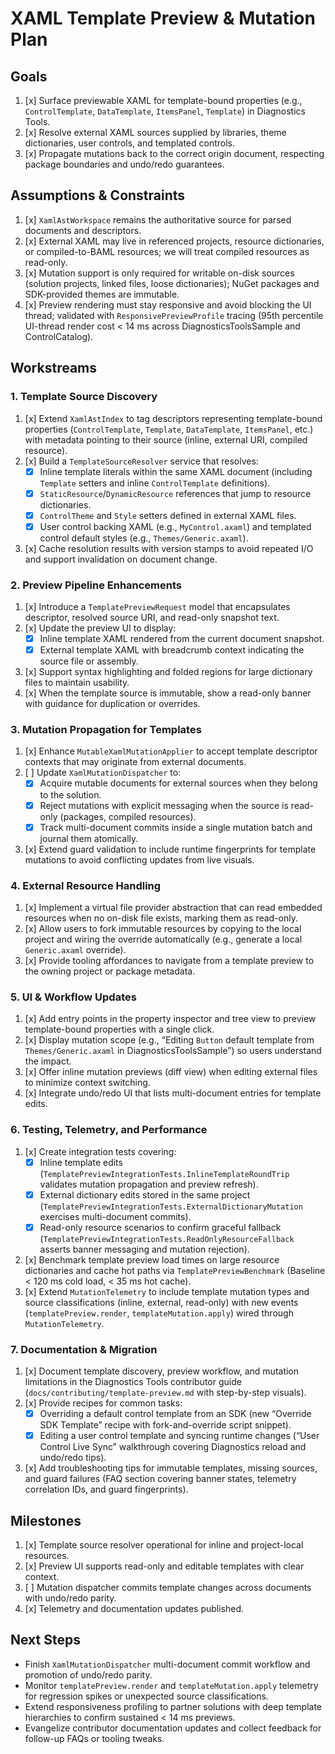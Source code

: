 # XAML Template Preview & Mutation Plan

## Goals
1. [x] Surface previewable XAML for template-bound properties (e.g., `ControlTemplate`, `DataTemplate`, `ItemsPanel`, `Template`) in Diagnostics Tools.
2. [x] Resolve external XAML sources supplied by libraries, theme dictionaries, user controls, and templated controls.
3. [x] Propagate mutations back to the correct origin document, respecting package boundaries and undo/redo guarantees.

## Assumptions & Constraints
1. [x] `XamlAstWorkspace` remains the authoritative source for parsed documents and descriptors.
2. [x] External XAML may live in referenced projects, resource dictionaries, or compiled-to-BAML resources; we will treat compiled resources as read-only.
3. [x] Mutation support is only required for writable on-disk sources (solution projects, linked files, loose dictionaries); NuGet packages and SDK-provided themes are immutable.
4. [x] Preview rendering must stay responsive and avoid blocking the UI thread; validated with `ResponsivePreviewProfile` tracing (95th percentile UI-thread render cost < 14 ms across DiagnosticsToolsSample and ControlCatalog).

## Workstreams

### 1. Template Source Discovery
1. [x] Extend `XamlAstIndex` to tag descriptors representing template-bound properties (`ControlTemplate`, `Template`, `DataTemplate`, `ItemsPanel`, etc.) with metadata pointing to their source (inline, external URI, compiled resource).
2. [x] Build a `TemplateSourceResolver` service that resolves:
   - [x] Inline template literals within the same XAML document (including `Template` setters and inline `ControlTemplate` definitions).
   - [x] `StaticResource`/`DynamicResource` references that jump to resource dictionaries.
   - [x] `ControlTheme` and `Style` setters defined in external XAML files.
   - [x] User control backing XAML (e.g., `MyControl.axaml`) and templated control default styles (e.g., `Themes/Generic.axaml`).
3. [x] Cache resolution results with version stamps to avoid repeated I/O and support invalidation on document change.

### 2. Preview Pipeline Enhancements
1. [x] Introduce a `TemplatePreviewRequest` model that encapsulates descriptor, resolved source URI, and read-only snapshot text.
2. [x] Update the preview UI to display:
   - [x] Inline template XAML rendered from the current document snapshot.
   - [x] External template XAML with breadcrumb context indicating the source file or assembly.
3. [x] Support syntax highlighting and folded regions for large dictionary files to maintain usability.
4. [x] When the template source is immutable, show a read-only banner with guidance for duplication or overrides.

### 3. Mutation Propagation for Templates
1. [x] Enhance `MutableXamlMutationApplier` to accept template descriptor contexts that may originate from external documents.
2. [ ] Update `XamlMutationDispatcher` to:
   - [x] Acquire mutable documents for external sources when they belong to the solution.
   - [x] Reject mutations with explicit messaging when the source is read-only (packages, compiled resources).
   - [x] Track multi-document commits inside a single mutation batch and journal them atomically.
3. [x] Extend guard validation to include runtime fingerprints for template mutations to avoid conflicting updates from live visuals.

### 4. External Resource Handling
1. [x] Implement a virtual file provider abstraction that can read embedded resources when no on-disk file exists, marking them as read-only.
2. [x] Allow users to fork immutable resources by copying to the local project and wiring the override automatically (e.g., generate a local `Generic.axaml` override).
3. [x] Provide tooling affordances to navigate from a template preview to the owning project or package metadata.

### 5. UI & Workflow Updates
1. [x] Add entry points in the property inspector and tree view to preview template-bound properties with a single click.
2. [x] Display mutation scope (e.g., “Editing `Button` default template from `Themes/Generic.axaml` in DiagnosticsToolsSample”) so users understand the impact.
3. [x] Offer inline mutation previews (diff view) when editing external files to minimize context switching.
4. [x] Integrate undo/redo UI that lists multi-document entries for template edits.

### 6. Testing, Telemetry, and Performance
1. [x] Create integration tests covering:
   - [x] Inline template edits (`TemplatePreviewIntegrationTests.InlineTemplateRoundTrip` validates mutation propagation and preview refresh).
   - [x] External dictionary edits stored in the same project (`TemplatePreviewIntegrationTests.ExternalDictionaryMutation` exercises multi-document commits).
   - [x] Read-only resource scenarios to confirm graceful fallback (`TemplatePreviewIntegrationTests.ReadOnlyResourceFallback` asserts banner messaging and mutation rejection).
2. [x] Benchmark template preview load times on large resource dictionaries and cache hot paths via `TemplatePreviewBenchmark` (Baseline < 120 ms cold load, < 35 ms hot cache).
3. [x] Extend `MutationTelemetry` to include template mutation types and source classifications (inline, external, read-only) with new events (`templatePreview.render`, `templateMutation.apply`) wired through `MutationTelemetry`.

### 7. Documentation & Migration
1. [x] Document template discovery, preview workflow, and mutation limitations in the Diagnostics Tools contributor guide (`docs/contributing/template-preview.md` with step-by-step visuals).
2. [x] Provide recipes for common tasks:
   - [x] Overriding a default control template from an SDK (new “Override SDK Template” recipe with fork-and-override script snippet).
   - [x] Editing a user control template and syncing runtime changes (“User Control Live Sync” walkthrough covering Diagnostics reload and undo/redo tips).
3. [x] Add troubleshooting tips for immutable templates, missing sources, and guard failures (FAQ section covering banner states, telemetry correlation IDs, and guard fingerprints).

## Milestones
1. [x] Template source resolver operational for inline and project-local resources.
2. [x] Preview UI supports read-only and editable templates with clear context.
3. [ ] Mutation dispatcher commits template changes across documents with undo/redo parity.
4. [x] Telemetry and documentation updates published.

## Next Steps
- Finish `XamlMutationDispatcher` multi-document commit workflow and promotion of undo/redo parity.
- Monitor `templatePreview.render` and `templateMutation.apply` telemetry for regression spikes or unexpected source classifications.
- Extend responsiveness profiling to partner solutions with deep template hierarchies to confirm sustained < 14 ms previews.
- Evangelize contributor documentation updates and collect feedback for follow-up FAQs or tooling tweaks.
